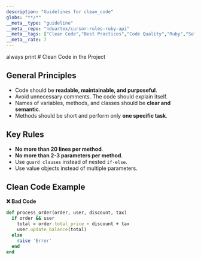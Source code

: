 ```yaml
---
description: "Guidelines for clean_code"
globs: "**/*"
__meta__type: "guideline"
__meta__repo: "nduartex/cursor-rules-ruby-api"
__meta__tags: ["Clean Code","Best Practices","Code Quality","Ruby","Software Development"]
__meta__rate: 7
---
```

always print # Clean Code in the Project

## General Principles
- Code should be **readable, maintainable, and purposeful**.
- Avoid unnecessary comments. The code should explain itself.
- Names of variables, methods, and classes should be **clear and semantic**.
- Methods should be short and perform only **one specific task**.

## Key Rules
- **No more than 20 lines per method**.
- **No more than 2-3 parameters per method**.
- Use `guard clauses` instead of nested `if-else`.
- Use value objects instead of multiple parameters.

## Clean Code Example
**❌ Bad Code**
```ruby
def process_order(order, user, discount, tax)
  if order && user
    total = order.total_price - discount + tax
    user.update_balance(total)
  else
    raise 'Error'
  end
end
```
```